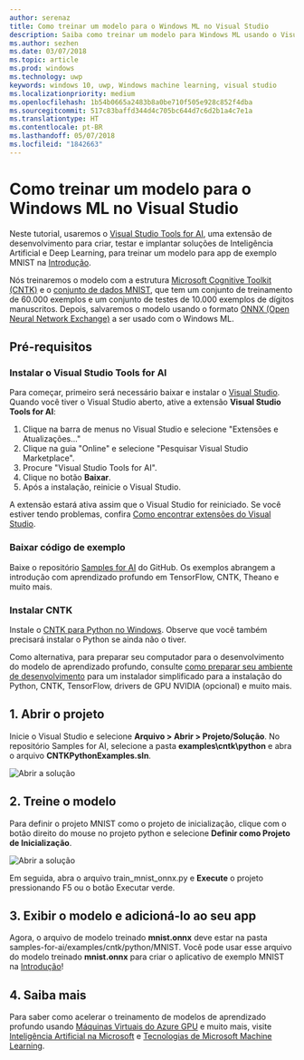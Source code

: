 ```yaml
---
author: serenaz
title: Como treinar um modelo para o Windows ML no Visual Studio
description: Saiba como treinar um modelo para Windows ML usando o Visual Studio Tools for AI com este tutorial passo a passo.
ms.author: sezhen
ms.date: 03/07/2018
ms.topic: article
ms.prod: windows
ms.technology: uwp
keywords: windows 10, uwp, Windows machine learning, visual studio
ms.localizationpriority: medium
ms.openlocfilehash: 1b54b0665a2483b8a0be710f505e928c852f4dba
ms.sourcegitcommit: 517c83baffd344d4c705bc644d7c6d2b1a4c7e1a
ms.translationtype: HT
ms.contentlocale: pt-BR
ms.lasthandoff: 05/07/2018
ms.locfileid: "1842663"
---
```

# <a name="how-to-train-a-model-for-windows-ml-in-visual-studio"></a>Como treinar um modelo para o Windows ML no Visual Studio

Neste tutorial, usaremos o [Visual Studio Tools for AI](http://aka.ms/vstoolsforai), uma extensão de desenvolvimento para criar, testar e implantar soluções de Inteligência Artificial e Deep Learning, para treinar um modelo para app de exemplo MNIST na [Introdução](get-started.md).

Nós treinaremos o modelo com a estrutura [Microsoft Cognitive Toolkit (CNTK)](http://www.microsoft.com/en-us/cognitive-toolkit) e o [conjunto de dados MNIST](http://yann.lecun.com/exdb/mnist/), que tem um conjunto de treinamento de 60.000 exemplos e um conjunto de testes de 10.000 exemplos de dígitos manuscritos. Depois, salvaremos o modelo usando o formato [ONNX (Open Neural Network Exchange)](https://onnx.ai/) a ser usado com o Windows ML.

## <a name="prerequisites"></a>Pré-requisitos
### <a name="install-visual-studio-tools-for-ai"></a>Instalar o Visual Studio Tools for AI
Para começar, primeiro será necessário baixar e instalar o [Visual Studio](https://www.visualstudio.com/downloads/). Quando você tiver o Visual Studio aberto, ative a extensão **Visual Studio Tools for AI**:

1. Clique na barra de menus no Visual Studio e selecione "Extensões e Atualizações..."
2. Clique na guia "Online" e selecione "Pesquisar Visual Studio Marketplace".
3. Procure "Visual Studio Tools for AI". 
3. Clique no botão **Baixar**. 
4. Após a instalação, reinicie o Visual Studio. 

A extensão estará ativa assim que o Visual Studio for reiniciado. Se você estiver tendo problemas, confira [Como encontrar extensões do Visual Studio](hhttps://docs.microsoft.com/visualstudio/ide/finding-and-using-visual-studio-extensions).

### <a name="download-sample-code"></a>Baixar código de exemplo
Baixe o repositório [Samples for AI](https://github.com/Microsoft/samples-for-ai) do GitHub. Os exemplos abrangem a introdução com aprendizado profundo em TensorFlow, CNTK, Theano e muito mais.

### <a name="install-cntk"></a>Instalar CNTK
Instale o [CNTK para Python no Windows](https://docs.microsoft.com/en-us/cognitive-toolkit/setup-windows-python?tabs=cntkpy24). Observe que você também precisará instalar o Python se ainda não o tiver.

Como alternativa, para preparar seu computador para o desenvolvimento do modelo de aprendizado profundo, consulte [como preparar seu ambiente de desenvolvimento](https://github.com/Microsoft/samples-for-ai/blob/master/README.md) para um instalador simplificado para a instalação do Python, CNTK, TensorFlow, drivers de GPU NVIDIA (opcional) e muito mais.

## <a name="1-open-project"></a>1. Abrir o projeto

Inicie o Visual Studio e selecione **Arquivo > Abrir > Projeto/Solução**. No repositório Samples for AI, selecione a pasta **examples\cntk\python** e abra o arquivo **CNTKPythonExamples.sln**.

![Abrir a solução](images/open-solution.png)

## <a name="2-train-the-model"></a>2. Treine o modelo

Para definir o projeto MNIST como o projeto de inicialização, clique com o botão direito do mouse no projeto python e selecione **Definir como Projeto de Inicialização**.

![Abrir a solução](images/mnist-startup.png)

Em seguida, abra o arquivo train_mnist_onnx.py e **Execute** o projeto pressionando F5 ou o botão Executar verde.

## <a name="3-view-the-model-and-add-it-to-your-app"></a>3. Exibir o modelo e adicioná-lo ao seu app

Agora, o arquivo de modelo treinado **mnist.onnx** deve estar na pasta samples-for-ai/examples/cntk/python/MNIST. Você pode usar esse arquivo do modelo treinado **mnist.onnx** para criar o aplicativo de exemplo MNIST na [Introdução](get-started.md)! 

## <a name="4-learn-more"></a>4. Saiba mais
Para saber como acelerar o treinamento de modelos de aprendizado profundo usando [Máquinas Virtuais do Azure GPU](https://docs.microsoft.com/en-us/visualstudio/ai/tensorflow-vm) e muito mais, visite [Inteligência Artificial na Microsoft](https://www.microsoft.com/ai) e [Tecnologias de Microsoft Machine Learning](https://docs.microsoft.com/en-us/azure/machine-learning/#More-Microsoft-Machine-Learning-Technologies).